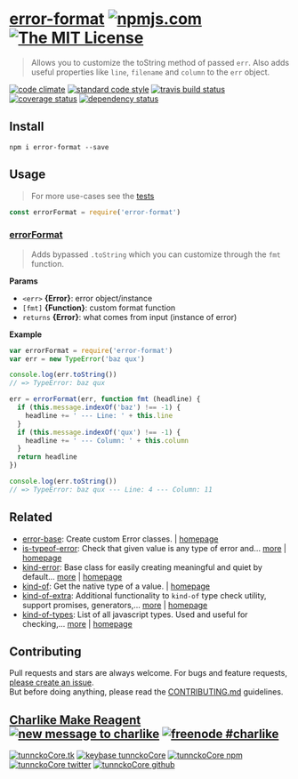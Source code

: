 # [error-format][author-www-url] [![npmjs.com][npmjs-img]][npmjs-url] [![The MIT License][license-img]][license-url] 

> Allows you to customize the toString method of passed `err`. Also adds useful properties like `line`, `filename` and `column` to the `err` object.

[![code climate][codeclimate-img]][codeclimate-url] [![standard code style][standard-img]][standard-url] [![travis build status][travis-img]][travis-url] [![coverage status][coveralls-img]][coveralls-url] [![dependency status][david-img]][david-url]

## Install
```
npm i error-format --save
```

## Usage
> For more use-cases see the [tests](./test.js)

```js
const errorFormat = require('error-format')
```

### [errorFormat](index.js#L47)
> Adds bypassed `.toString` which you can customize through the `fmt` function.

**Params**

* `<err>` **{Error}**: error object/instance    
* `[fmt]` **{Function}**: custom format function    
* `returns` **{Error}**: what comes from input (instance of error)  

**Example**

```js
var errorFormat = require('error-format')
var err = new TypeError('baz qux')

console.log(err.toString())
// => TypeError: baz qux

err = errorFormat(err, function fmt (headline) {
  if (this.message.indexOf('baz') !== -1) {
    headline += ' --- Line: ' + this.line
  }
  if (this.message.indexOf('qux') !== -1) {
    headline += ' --- Column: ' + this.column
  }
  return headline
})

console.log(err.toString())
// => TypeError: baz qux --- Line: 4 --- Column: 11
```

## Related
* [error-base](https://www.npmjs.com/package/error-base): Create custom Error classes. | [homepage](https://github.com/doowb/error-base)
* [is-typeof-error](https://www.npmjs.com/package/is-typeof-error): Check that given value is any type of error and… [more](https://www.npmjs.com/package/is-typeof-error) | [homepage](https://github.com/tunnckocore/is-typeof-error)
* [kind-error](https://www.npmjs.com/package/kind-error): Base class for easily creating meaningful and quiet by default… [more](https://www.npmjs.com/package/kind-error) | [homepage](https://github.com/tunnckocore/kind-error)
* [kind-of](https://www.npmjs.com/package/kind-of): Get the native type of a value. | [homepage](https://github.com/jonschlinkert/kind-of)
* [kind-of-extra](https://www.npmjs.com/package/kind-of-extra): Additional functionality to `kind-of` type check utility, support promises, generators,… [more](https://www.npmjs.com/package/kind-of-extra) | [homepage](https://github.com/tunnckocore/kind-of-extra)
* [kind-of-types](https://www.npmjs.com/package/kind-of-types): List of all javascript types. Used and useful for checking,… [more](https://www.npmjs.com/package/kind-of-types) | [homepage](https://github.com/tunnckocore/kind-of-types)

## Contributing
Pull requests and stars are always welcome. For bugs and feature requests, [please create an issue](https://github.com/tunnckoCore/error-format/issues/new).  
But before doing anything, please read the [CONTRIBUTING.md](./CONTRIBUTING.md) guidelines.

## [Charlike Make Reagent](http://j.mp/1stW47C) [![new message to charlike][new-message-img]][new-message-url] [![freenode #charlike][freenode-img]][freenode-url]

[![tunnckoCore.tk][author-www-img]][author-www-url] [![keybase tunnckoCore][keybase-img]][keybase-url] [![tunnckoCore npm][author-npm-img]][author-npm-url] [![tunnckoCore twitter][author-twitter-img]][author-twitter-url] [![tunnckoCore github][author-github-img]][author-github-url]

[npmjs-url]: https://www.npmjs.com/package/error-format
[npmjs-img]: https://img.shields.io/npm/v/error-format.svg?label=error-format

[license-url]: https://github.com/tunnckoCore/error-format/blob/master/LICENSE
[license-img]: https://img.shields.io/badge/license-MIT-blue.svg

[codeclimate-url]: https://codeclimate.com/github/tunnckoCore/error-format
[codeclimate-img]: https://img.shields.io/codeclimate/github/tunnckoCore/error-format.svg

[travis-url]: https://travis-ci.org/tunnckoCore/error-format
[travis-img]: https://img.shields.io/travis/tunnckoCore/error-format/master.svg

[coveralls-url]: https://coveralls.io/r/tunnckoCore/error-format
[coveralls-img]: https://img.shields.io/coveralls/tunnckoCore/error-format.svg

[david-url]: https://david-dm.org/tunnckoCore/error-format
[david-img]: https://img.shields.io/david/tunnckoCore/error-format.svg

[standard-url]: https://github.com/feross/standard
[standard-img]: https://img.shields.io/badge/code%20style-standard-brightgreen.svg

[author-www-url]: http://www.tunnckoCore.tk
[author-www-img]: https://img.shields.io/badge/www-tunnckoCore.tk-fe7d37.svg

[keybase-url]: https://keybase.io/tunnckocore
[keybase-img]: https://img.shields.io/badge/keybase-tunnckocore-8a7967.svg

[author-npm-url]: https://www.npmjs.com/~tunnckocore
[author-npm-img]: https://img.shields.io/badge/npm-~tunnckocore-cb3837.svg

[author-twitter-url]: https://twitter.com/tunnckoCore
[author-twitter-img]: https://img.shields.io/badge/twitter-@tunnckoCore-55acee.svg

[author-github-url]: https://github.com/tunnckoCore
[author-github-img]: https://img.shields.io/badge/github-@tunnckoCore-4183c4.svg

[freenode-url]: http://webchat.freenode.net/?channels=charlike
[freenode-img]: https://img.shields.io/badge/freenode-%23charlike-5654a4.svg

[new-message-url]: https://github.com/tunnckoCore/ama
[new-message-img]: https://img.shields.io/badge/ask%20me-anything-green.svg

